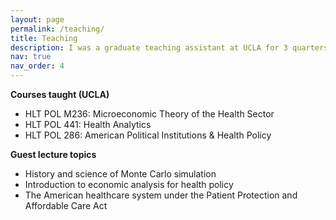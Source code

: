 ```yaml
---
layout: page
permalink: /teaching/
title: Teaching
description: I was a graduate teaching assistant at UCLA for 3 quarters and periodically guest lecture on various topics including economic analysis of healthcare interventions, introduction to simulation methods in health policy, understanding clinical prediction model development/validation/evaluation, and the American healthcare system.
nav: true
nav_order: 4
---
```


<b>Courses taught (UCLA)</b>
- HLT POL M236: Microeconomic Theory of the Health Sector
- HLT POL 441: Health Analytics
- HLT POL 286: American Political Institutions & Health Policy

<b>Guest lecture topics</b>
- History and science of Monte Carlo simulation
- Introduction to economic analysis for health policy
- The American healthcare system under the Patient Protection and Affordable Care Act
